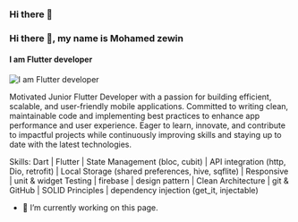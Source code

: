 ### Hi there 👋
### Hi there 👋, my name is Mohamed zewin
#### I am Flutter developer
![I am Flutter developer](https://arturssmirnovs.github.io/github-profile-readme-generator/images/banner.png)

Motivated Junior Flutter Developer with a passion for building efficient, scalable, and user-friendly mobile applications. Committed to writing clean, maintainable code and implementing best practices to enhance app performance and user experience. Eager to learn, innovate, and contribute to impactful projects while continuously improving skills and staying up to date with the latest technologies.

Skills: Dart | Flutter | State Management (bloc, cubit) | API integration (http, Dio, retrofit) | Local Storage (shared preferences, hive, sqflite) | Responsive | unit & widget Testing | firebase | design pattern | Clean Architecture | git & GitHub | SOLID Principles | dependency injection (get_it, injectable)

- 🔭 I’m currently working on this page. 




